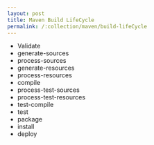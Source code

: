 ```yaml
---
layout: post
title: Maven Build LifeCycle
permalink: /:collection/maven/build-lifeCycle
---
```


- Validate
- generate-sources 
- process-sources 
- generate-resources 
- process-resources 
- compile 
- process-test-sources 
- process-test-resources 
- test-compile
- test
- package 
- install 
- deploy

